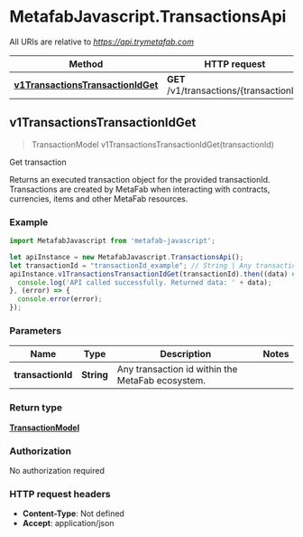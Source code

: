# MetafabJavascript.TransactionsApi

All URIs are relative to *https://api.trymetafab.com*

Method | HTTP request | Description
------------- | ------------- | -------------
[**v1TransactionsTransactionIdGet**](TransactionsApi.md#v1TransactionsTransactionIdGet) | **GET** /v1/transactions/{transactionId} | Get transaction



## v1TransactionsTransactionIdGet

> TransactionModel v1TransactionsTransactionIdGet(transactionId)

Get transaction

Returns an executed transaction object for the provided transactionId. Transactions are created by MetaFab when interacting with contracts, currencies, items and other MetaFab resources.

### Example

```javascript
import MetafabJavascript from 'metafab-javascript';

let apiInstance = new MetafabJavascript.TransactionsApi();
let transactionId = "transactionId_example"; // String | Any transaction id within the MetaFab ecosystem.
apiInstance.v1TransactionsTransactionIdGet(transactionId).then((data) => {
  console.log('API called successfully. Returned data: ' + data);
}, (error) => {
  console.error(error);
});

```

### Parameters


Name | Type | Description  | Notes
------------- | ------------- | ------------- | -------------
 **transactionId** | **String**| Any transaction id within the MetaFab ecosystem. | 

### Return type

[**TransactionModel**](TransactionModel.md)

### Authorization

No authorization required

### HTTP request headers

- **Content-Type**: Not defined
- **Accept**: application/json

